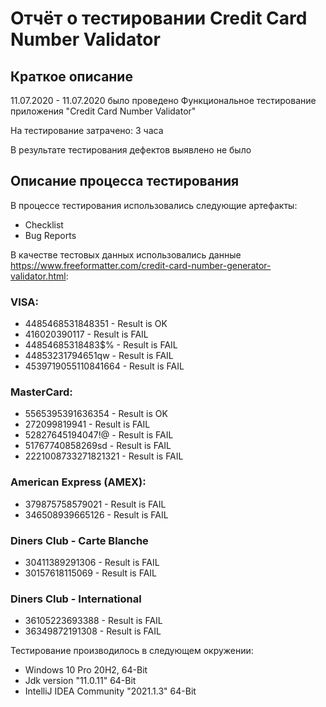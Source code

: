 # Отчёт о тестировании Credit Card Number Validator

## Краткое описание

11.07.2020 - 11.07.2020 было проведено Функциональное тестирование приложения "Credit Card Number Validator"

На тестирование затрачено: 3 часа

В результате тестирования дефектов выявлено не было

## Описание процесса тестирования

В процессе тестирования использовались следующие артефакты:
* Checklist
* Bug Reports

В качестве тестовых данных использовались данные <https://www.freeformatter.com/credit-card-number-generator-validator.html>:

### VISA:
* 4485468531848351 - Result is OK
* 416020390117 - Result is FAIL
* 44854685318483$% - Result is FAIL
* 44853231794651qw - Result is FAIL
* 4539719055110841664 - Result is FAIL
### MasterCard:
* 5565395391636354 - Result is OK
* 272099819941 - Result is FAIL
* 52827645194047!@ - Result is FAIL
* 51767740858269sd - Result is FAIL
* 2221008733271821321 - Result is FAIL
### American Express (AMEX):
* 379875758579021 - Result is FAIL
* 346508939665126 - Result is FAIL
### Diners Club - Carte Blanche
* 30411389291306 - Result is FAIL
* 30157618115069 - Result is FAIL
### Diners Club - International
* 36105223693388 - Result is FAIL
* 36349872191308 - Result is FAIL

Тестирование производилось в следующем окружении:
* Windows 10 Pro 20H2, 64-Bit
* Jdk version "11.0.11" 64-Bit
* IntelliJ IDEA Community "2021.1.3" 64-Bit
